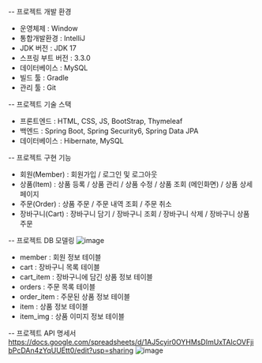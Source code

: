 -- 프로젝트  개발 환경
 * 운영체제 : Window
 * 통합개발환경 : IntelliJ
 * JDK 버전 : JDK 17
 * 스프링 부트 버전 : 3.3.0
 * 데이터베이스 : MySQL
 * 빌드 툴 : Gradle
 * 관리 툴 : Git

-- 프로젝트 기술 스택
 * 프론트엔드 : HTML, CSS, JS, BootStrap, Thymeleaf
 * 백엔드 : Spring Boot, Spring Security6, Spring Data JPA
 * 데이터베이스 : Hibernate, MySQL

-- 프로젝트 구현 기능
 * 회원(Member) : 회원가입 / 로그인 및 로그아웃
 * 상품(Item) : 상품 등록 / 상품 관리 / 상품 수정 / 상품 조회 (메인화면) / 상품 상세 페이지
 * 주문(Order) : 상품 주문 / 주문 내역 조회 / 주문 취소
 * 장바구니(Cart) : 장바구니 담기 / 장바구니 조회 / 장바구니 삭제 / 장바구니 상품 주문

 -- 프로젝트 DB 모델링
  ![image](https://github.com/user-attachments/assets/3aeed259-e0b3-4775-a3f3-7ca2da214719)
  * member : 회원 정보 테이블
  * cart : 장바구니 목록 테이블
  * cart_item : 장바구니에 담긴 상품 정보 테이블
  * orders : 주문 목록 테이블
  * order_item : 주문된 상품 정보 테이블
  * item : 상품 정보 테이블
  * item_img : 상품 이미지 정보 테이블

  -- 프로젝트 API 명세서
  https://docs.google.com/spreadsheets/d/1AJ5cyir0OYHMsDImUxTAlcOVFjibPcDAn4zYqUUEtt0/edit?usp=sharing
  ![image](https://github.com/user-attachments/assets/9dc9e220-82c5-4140-b467-090c1dab9950)

  
